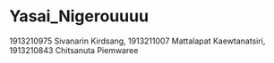 # Yasai_Nigerouuuu

1913210975  Sivanarin Kirdsang,
1913211007  Mattalapat Kaewtanatsiri,
1913210843  Chitsanuta Piemwaree

